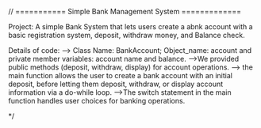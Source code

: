 // =========== Simple Bank Management System =============

Project: A simple Bank System that lets users create a abnk account with a basic registration system, deposit, withdraw money, and Balance check.

Details of code:
--> Class Name: BankAccount; Object_name: account and private member variables: account name and balance.
-->We provided public methods (deposit, withdraw, display) for account operations.
--> the main function allows the user to create a bank account with an initial deposit, 
before letting them deposit, withdraw, or display account information via a do-while loop.
-->The switch statement in the main function handles user choices for banking operations.

 */
